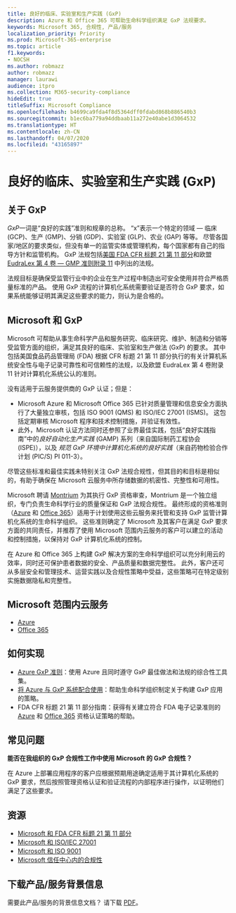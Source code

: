 ```yaml
---
title: 良好的临床、实验室和生产实践 (GxP)
description: Azure 和 Office 365 可帮助生命科学组织满足 GxP 法规要求。
keywords: Microsoft 365, 合规性, 产品/服务
localization_priority: Priority
ms.prod: Microsoft-365-enterprise
ms.topic: article
f1.keywords:
- NOCSH
ms.author: robmazz
author: robmazz
manager: laurawi
audience: itpro
ms.collection: M365-security-compliance
hideEdit: true
titleSuffix: Microsoft Compliance
ms.openlocfilehash: b4699ca9fda4f8d5364dff0fdabd868b886540b3
ms.sourcegitcommit: b1ec6ba779a94ddbaab11a272e40abe1d3064532
ms.translationtype: HT
ms.contentlocale: zh-CN
ms.lasthandoff: 04/07/2020
ms.locfileid: "43165897"
---
```

# <a name="good-clinical-laboratory-and-manufacturing-practices-gxp"></a>良好的临床、实验室和生产实践 (GxP)

## <a name="about-gxp"></a>关于 GxP

*GxP*一词是“良好的实践”准则和规章的总称。 “x”表示一个特定的领域 — 临床 (GCP)、生产 (GMP)、分销 (GDP)、实验室 (GLP)、农业 (GAP) 等等。 尽管各国家/地区的要求类似，但没有单一的监管实体或管理机构，每个国家都有自己的指导方针和监管机构。 GxP 法规包括[美国 FDA CFR 标题 21 第 11 部分](https://aka.ms/FDA-CFR)和欧盟 [EudraLex 第 4 卷 — GMP 准则附录 11](https://ec.europa.eu/health/documents/eudralex/vol-4_en) 中列出的法规。

法规目标是确保受监管行业中的企业在生产过程中制造出可安全使用并符合严格质量标准的产品。 使用 GxP 流程的计算机化系统需要验证是否符合 GxP 要求，如果系统能够证明其满足这些要求的能力，则认为是合格的。

## <a name="microsoft-and-gxp"></a>Microsoft 和 GxP

Microsoft 可帮助从事生命科学产品和服务研究、临床研究、维护、制造和分销等受监管方面的组织，满足其良好的临床、实验室和生产做法 (GxP) 的要求。 其中包括美国食品药品管理局 (FDA) 根据 CFR 标题 21 第 11 部分执行的有关计算机系统安全性与电子记录可靠性和可信赖性的法规，以及欧盟 EudraLex 第 4 卷附录 11 针对计算机化系统公认的准则。

没有适用于云服务提供商的 GxP 认证；但是：

- Microsoft Azure 和 Microsoft Office 365 已针对质量管理和信息安全方面执行了大量独立审核，包括 ISO 9001 (QMS) 和 ISO/IEC 27001 (ISMS)。 这包括定期审核 Microsoft 程序和技术控制措施，并验证有效性。
- 此外，Microsoft 认证方法同时还参照了业界最佳实践，包括“良好实践指南”中的*良好自动化生产实践* (GAMP) 系列（来自国际制药工程协会 (ISPE)），以及 *规范 GxP 环境中计算机化系统的良好实践*（来自药物检验合作计划 (PIC/S) PI 011-3）。

尽管这些标准和最佳实践未特别关注 GxP 法规合规性，但其目的和目标是相似的，有助于确保在 Microsoft 云服务中所存储数据的机密性、完整性和可用性。

Microsoft 聘请 [Montrium](https://www.montrium.com/) 为其执行 GxP 资格审查，Montrium 是一个独立组织，专门负责生命科学行业的质量保证和 GxP 法规合规性。 最终形成的资格准则（[Azure](https://aka.ms/gxpcompliance) 和 [Office 365](https://resources.techcommunity.microsoft.com/wp-content/uploads/2019/05/Microsoft-Office-365-GxP-Guidelines.pdf)）适用于计划使用这些云服务来托管和支持 GxP 监管计算机化系统的生命科学组织。 这些准则确定了 Microsoft 及其客户在满足 GxP 要求方面的共同责任，并推荐了使用 Microsoft 范围内云服务的客户可以建立的活动和控制措施，以保持对 GxP 计算机化系统的控制。

在 Azure 和 Office 365 上构建 GxP 解决方案的生命科学组织可以充分利用云的效率，同时还可保护患者数据的安全、产品质量和数据完整性。 此外，客户还可从多层安全和管理技术、运营实践以及合规性策略中受益，这些策略可在特定级别实施数据隐私和完整性。

## <a name="microsoft-in-scope-cloud-services"></a>Microsoft 范围内云服务

- [Azure](https://aka.ms/AzureCompliance)
- [Office 365](https://aka.ms/o365-compliance-framework)

## <a name="how-to-implement"></a>如何实现

- [Azure GxP 准则](https://aka.ms/gxpcompliance)：使用 Azure 且同时遵守 GxP 最佳做法和法规的综合性工具集。
- [将 Azure 与 GxP 系统配合使用](https://aka.ms/GXP-Azure-Strategies)：帮助生命科学组织制定关于构建 GxP 应用的策略。
- FDA CFR 标题 21 第 11 部分指南：获得有关建立符合 FDA 电子记录准则的 [Azure](https://aka.ms/Azure-FDA-Guidelines) 和 [Office 365](https://resources.techcommunity.microsoft.com/wp-content/uploads/2019/05/Microsoft-Office-365-GxP-Guidelines.pdf) 资格认证策略的帮助。

## <a name="frequently-asked-questions"></a>常见问题

**能否在我组织的 GxP 合规性工作中使用 Microsoft 的 GxP 合规性？**

在 Azure 上部署应用程序的客户应根据预期用途确定适用于其计算机化系统的 GxP 要求，然后按照管理资格认证和验证流程的内部程序进行操作，以证明他们满足了这些要求。

## <a name="resources"></a>资源

- [Microsoft 和 FDA CFR 标题 21 第 11 部分](offering-fda-cfr-title-21-part-11.md)
- [Microsoft 和 ISO/IEC 27001](offering-iso-27001.md)
- [Microsoft 和 ISO 9001](offering-iso-9001.md)
- [Microsoft 信任中心内的合规性](https://www.microsoft.com/trust-center/compliance/compliance-overview)

## <a name="download-the-offering-backgrounder"></a>下载产品/服务背景信息

需要此产品/服务的背景信息文档？ 请下载 [PDF](https://download.microsoft.com/download/4/5/B/45B4B144-E0D0-432E-A210-B8AF841F9A0A/GXP-Compliance.pdf)。
